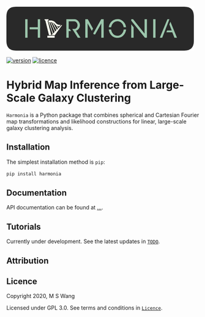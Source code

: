 ![Harmonia](./docs/source/_static/Harmonia.png)

[![version](https://img.shields.io/badge/version-0.0-green)](
https://github.com/mikeswang/Harmonia/blob/master/README.md)
[![licence](https://img.shields.io/badge/licence-GPL%20v3-lightgrey)](
https://github.com/mikeswang/Harmonia/blob/master/LICENCE)

# Hybrid Map Inference from Large-Scale Galaxy Clustering

``Harmonia`` is a Python package that combines spherical and Cartesian
Fourier map transformations and likelihood constructions for linear,
large-scale galaxy clustering analysis.

## Installation

The simplest installation method is ``pip``:

```bash
pip install harmonia
```

## Documentation

API documentation can be found at [...](docs/).

## Tutorials

Currently under development. See the latest updates in 
[``TODO``](tutorials/TODO.md).

## Attribution

## Licence

Copyright 2020, M S Wang

Licensed under GPL 3.0. See terms and conditions in 
[``Licence``](Licence).
